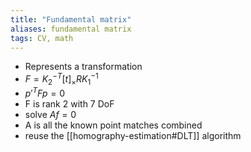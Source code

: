 ```yaml
---
title: "Fundamental matrix"
aliases: fundamental matrix
tags: CV, math
---
```


- Represents a transformation 
- $F = K_{2}^{-T}[t]_{\times}RK_{1}^{-1}$
- $p'^{T}Fp = 0$
- F is rank 2 with 7 DoF
- solve $Af=0$
- A is all the known point matches combined
- reuse the [[homography-estimation#DLT]] algorithm